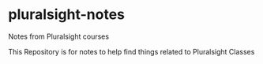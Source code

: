 # pluralsight-notes
Notes from Pluralsight courses

This Repository is for notes to help find things related to Pluralsight Classes
